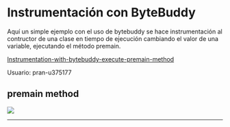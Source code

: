 # Instrumentación con ByteBuddy

Aquí  un simple ejemplo con el uso de bytebuddy se hace
instrumentación al contructor de una clase en tiempo de ejecución cambiando el valor de una variable, ejecutando el método premain.

[Instrumentation-with-bytebuddy-execute-premain-method](https://rubn0x52.com/2020/10/06/instrumentation-with-bytebuddy-execute-premain-method/)

Usuario: pran-u375177

## premain method

![](https://rubn0x52.com/assets/images/maximoPuntajeLogrado.png)

---


